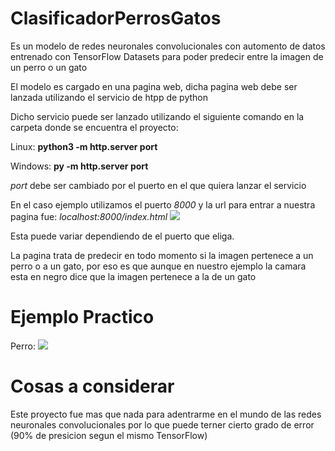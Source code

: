 # ClasificadorPerrosGatos
Es un modelo de redes neuronales convolucionales con automento de datos entrenado con TensorFlow Datasets para poder predecir entre la imagen de un perro o un gato

El modelo es cargado en una pagina web, dicha pagina web debe ser lanzada utilizando el servicio de htpp de python

Dicho servicio puede ser lanzado utilizando el siguiente comando en la carpeta donde se encuentra el proyecto:

Linux: **python3 -m http.server port**

Windows: **py -m http.server port**


*port* debe ser cambiado por el puerto en el que quiera lanzar el servicio

En el caso ejemplo utilizamos el puerto *8000* y la url para entrar a nuestra pagina fue: *localhost:8000/index.html*
![](https://i.imgur.com/YnCXiuw.png)

Esta puede variar dependiendo de el puerto que eliga.

La pagina trata de predecir en todo momento si la imagen pertenece a un perro o a un gato, por eso es que aunque en nuestro ejemplo la camara esta en negro dice que la imagen pertenece a la de un gato

# Ejemplo Practico
Perro:
![](https://i.imgur.com/EyZjAX7.png)

# Cosas a considerar
Este proyecto fue mas que nada para adentrarme en el mundo de las redes neuronales convolucionales por lo que puede terner cierto grado de error (90% de presicion segun el mismo TensorFlow)
